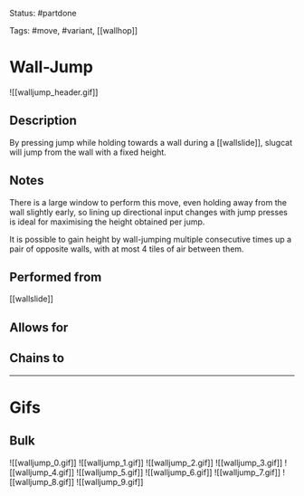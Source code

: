 Status: #partdone

Tags: #move, #variant, [[wallhop]]

# Wall-Jump
![[walljump_header.gif]]
## Description
By pressing jump while holding towards a wall during a [[wallslide]], slugcat will jump from the wall with a fixed height.

## Notes
There is a large window to perform this move, even holding away from the wall slightly early, so lining up directional input changes with jump presses is ideal for maximising the height obtained per jump.

It is possible to gain height by wall-jumping multiple consecutive times up a pair of opposite walls, with at most 4 tiles of air between them.

## Performed from
[[wallslide]]

## Allows for


## Chains to


___
# Gifs
## Bulk
![[walljump_0.gif]]
![[walljump_1.gif]]
![[walljump_2.gif]]
![[walljump_3.gif]]
![[walljump_4.gif]]
![[walljump_5.gif]]
![[walljump_6.gif]]
![[walljump_7.gif]]
![[walljump_8.gif]]
![[walljump_9.gif]]